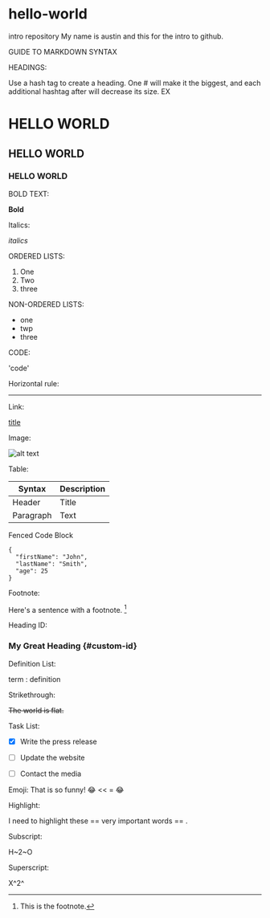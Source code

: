 # hello-world
intro repository
My name is austin and this for the intro to github.

GUIDE TO MARKDOWN SYNTAX

HEADINGS:

Use a hash tag to create a heading. One # will make it the biggest, and each additional hashtag after will decrease its size.
EX

# HELLO WORLD
## HELLO WORLD
### HELLO WORLD

BOLD TEXT: 

**Bold**

Italics:

*italics*

ORDERED LISTS:

1. One
2. Two
3. three

NON-ORDERED LISTS:

- one
- twp
- three


CODE:

'code'

Horizontal rule:

----------------

Link:

[title](https://www.example.com)


Image:

![alt text](image.jpg)


Table:

| Syntax | Description |
| ----------- | ----------- |
| Header | Title |
| Paragraph | Text |
Fenced Code Block

```
{
  "firstName": "John",
  "lastName": "Smith",
  "age": 25
}
```

Footnote:

Here's a sentence with a footnote. [^1]
[^1]: This is the footnote.



Heading ID:

### My Great Heading {#custom-id}


Definition List:

term
: definition


Strikethrough:

~~The world is flat.~~


Task List:

- [x] Write the press release
- [ ] Update the website
- [ ] Contact the media


Emoji:
That is so funny! 😂 << = :joy:


Highlight:

I need to highlight these == very important words == . 


Subscript:

H~2~O


Superscript:

X^2^





